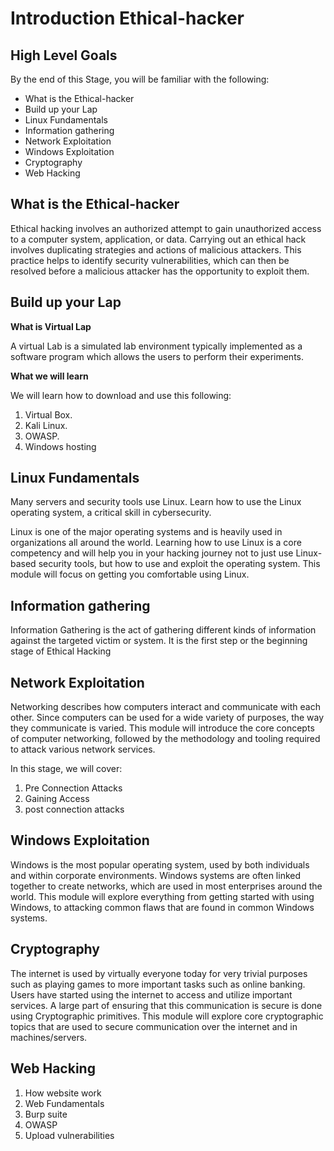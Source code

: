 
# Introduction Ethical-hacker

## High Level Goals

By the end of this Stage, you will be familiar with the following:

- What is the Ethical-hacker
- Build up your Lap
- Linux Fundamentals
- Information gathering
- Network Exploitation
- Windows Exploitation
- Cryptography
- Web Hacking

## What is the Ethical-hacker
Ethical hacking involves an authorized attempt to gain unauthorized access to a computer system, application, or data. Carrying out an ethical hack involves duplicating strategies and actions of malicious attackers. This practice helps to identify security vulnerabilities, which can then be resolved before a malicious attacker has the opportunity to exploit them.


## Build up your Lap

**What is Virtual Lap**

A virtual Lab is a simulated lab environment typically implemented as a software program which allows the users to perform their experiments.

**What we will learn**

We will learn how to download and use this following:

1. Virtual Box.
2. Kali Linux.
3. OWASP.
4. Windows hosting

## Linux Fundamentals

Many servers and security tools use Linux. Learn how to use the Linux operating system, a critical skill in cybersecurity.

Linux is one of the major operating systems and is heavily used in organizations all around the world. Learning how to use Linux is a core competency and will help you in your hacking journey not to just use Linux-based security tools, but how to use and exploit the operating system. This module will focus on getting you comfortable using Linux.

## Information gathering

Information Gathering is the act of gathering different kinds of information against the targeted victim or system. It is the first step or the beginning stage of Ethical Hacking

## Network Exploitation
Networking describes how computers interact and communicate with each other. Since computers can be used for a wide variety of purposes, the way they communicate is varied. This module will introduce the core concepts of computer networking, followed by the methodology and tooling required to attack various network services.

In this stage, we will cover:
1. Pre Connection Attacks
2. Gaining Access
3. post connection attacks

## Windows Exploitation
Windows is the most popular operating system, used by both individuals and within corporate environments. Windows systems are often linked together to create networks, which are used in most enterprises around the world. This module will explore everything from getting started with using Windows, to attacking common flaws that are found in common Windows systems.

## Cryptography

The internet is used by virtually everyone today for very trivial purposes such as playing games to more important tasks such as online banking. Users have started using the internet to access and utilize important services. A large part of ensuring that this communication is secure is done using Cryptographic primitives. This module will explore core cryptographic topics that are used to secure communication over the internet and in machines/servers.

## Web Hacking

1. How website work 
2. Web Fundamentals
3. Burp suite
4. OWASP
5. Upload vulnerabilities
